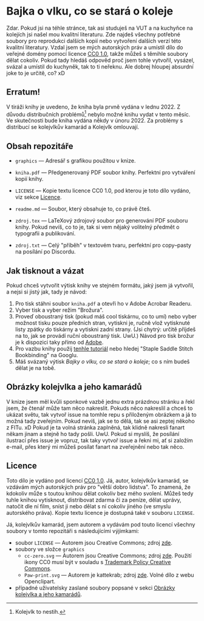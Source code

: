 # Bajka o vlku, co se stará o koleje

Zdar. Pokud jsi na téhle stránce, tak asi studuješ na VUT a na kuchyňce na kolejích jsi našel mou kvalitní literaturu. Zde najdeš všechny potřebné soubory pro reprodukci dalších kopií nebo vytvoření dalších verzí této kvalitní literatury. Vzdal jsem se mých autorských práv a umístil dílo do veřejné domény pomocí licence [CC0 1.0](https://creativecommons.org/publicdomain/zero/1.0/deed.cs), takže můžeš s těmihle soubory dělat cokoliv. Pokud tady hledáš odpověd proč jsem tohle vytvořil, vysázel, svázal a umístil do kuchyněk, tak to ti neřeknu. Ale dobrej hloupej absurdní joke to je určitě, co? xD

## Erratum!

V tiráži knihy je uvedeno, že kniha byla prvně vydána v lednu 2022. Z důvodu distribučních problémů[^1] nebylo možné knihu vydat v tento měsíc. Ve skutečnosti bude kniha vydána někdy v únoru 2022. Za problémy s distribucí se kolejvlkův kamarád a Kolejvlk omlouvají.

## Obsah repozitáře

- `graphics` — Adresář s grafikou použitou v knize.

- `kniha.pdf` — Předgenerovaný PDF soubor knihy. Perfektní pro vytváření kopií knihy.

- `LICENSE` — Kopie textu licence CC0 1.0, pod kterou je toto dílo vydáno, viz sekce [Licence](#Licence).

- `readme.md` — Soubor, který obsahuje to, co právě čteš.

- `zdroj.tex` — LaTeXový zdrojový soubor pro generování PDF souboru knihy. Pokud nevíš, co to je, tak si vem nějaký volitelný předmět o typografii a publikování.

- `zdroj.txt` — Celý "příběh" v textovém tvaru, perfektní pro copy–pasty na posílání po Discordu.

## Jak tisknout a vázat

Pokud chceš vytvořit výtisk knihy ve stejném formátu, jaký jsem já vytvořil, a nejsi si jistý jak, tady je návod:

1. Pro tisk stáhni soubor `kniha.pdf` a otevři ho v Adobe Acrobar Readeru.
2. Vyber tisk a vyber režim "Brožura".
3. Proveď oboustraný tisk (pokud máš cool tiskárnu, co to umí) nebo vyber možnost tisku pouze předních stran, vytiskni je, ručně vlož vytisknuté listy zpátky do tiskárny a vytiskni zadní strany. (Jsi chytrý: určitě příjdeš na to, jak se provádí ruční oboustraný tisk. UwU.)
Návod pro tisk brožur je k dispozici taky přímo od [Adobe](https://helpx.adobe.com/acrobat/kb/print-booklets-acrobat-reader.html).
4. Pro vazbu knihy použij [tenhle tutoriál](https://www.youtube.com/watch?v=BysUiyjB0jY) nebo hledej "Staple Saddle Stitch Bookbinding" na Googlu.
5. Máš svázaný výtisk *Bajky o vlku, co se stará o koleje*; co s ním budeš dělat je na tobě.

## Obrázky kolejvlka a jeho kamarádů

V knize jsem měl kvůli sponkové vazbě jednu extra prázdnou stránku a řekl jsem, že čtenář může tam něco nakreslit. Pokuds něco nakreslil a chceš to ukázat světu, tak vytvoř issue na tomhle repu s přiloženým obrázkem a já to možná tady zveřejním. Pokud nevíš, jak se to dělá, tak se asi zeptej někoho z FITu. xD Pokud je ta volná stránka zaplněná, tak klidně nakresli fanart někam jinam a stejně ho tady pošli. UwU.
Pokud si myslíš, že posílání ilustrací přes issue je vopruz, tak taky vytvoř issue a řekni mi, ať si založím e-mail, přes který mi můžeš posílat fanart na zveřejnění nebo tak něco.

## Licence

Toto dílo je vydáno pod licencí [CC0 1.0](https://creativecommons.org/publicdomain/zero/1.0/deed.cs). Já, autor, kolejvlkův kamarád, se vzdávám mých autorských práv pro "větší dobro lidstva". To znamená, že kdokoliv může s toutou knihou dělat cokoliv bez mého svolení. Můžeš tedy tuhle knihou vytisknout, distribovat zdarma či za peníze, dělat uprávy, natočit dle ní film, sníst ji nebo dělat s ní cokoliv jiného (ve smyslu autorského práva). Kopie textu licence je dostupná také v souboru `LICENSE`.

Já, kolejvlkův kamarád, jsem autorem a vydávám pod touto licencí všechny soubory v tomto repozitáři s následujícími výjimkami:

- soubor `LICENSE` — Autorem jsou Creative Commons; zdroj [zde](https://creativecommons.org/publicdomain/zero/1.0/legalcode).
- soubory ve složce `graphics`
    - `cc-zero.svg` — Autorem jsou Creative Commons; zdroj [zde](https://creativecommons.org/about/downloads/). Použití ikony CC0 musí být v souladu s [Trademark Policy Creative Commons](https://creativecommons.org/policies#trademark).
    - `Paw-print.svg` — Autorem je kattekrab; zdroj [zde](https://openclipart.org/detail/142447/paw-print-by-kattekrab). Volné dílo z webu Openclipart. 
- případné uživatelsky zaslané soubory popsané v sekci [Obrázky kolejvlka a jeho kamarádů](#Obrázky-kolejvlka-a-jeho-kamarádů).

[^1]: Kolejvlk to nestih.
